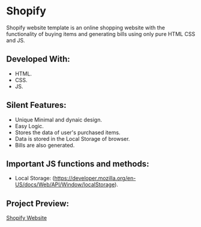 # Shopify

Shopify website template is an online shopping website with the functionality of buying items and generating bills using only pure HTML CSS and JS.

## Developed With:

* HTML.
* CSS.
* JS.

## Silent Features:

* Unique Minimal and dynaic design.
* Easy Logic.
* Stores the data of user's purchased items.
* Data is stored in the Local Storage of browser.
* Bills are also generated.

## Important JS functions and methods:

* Local Storage: (https://developer.mozilla.org/en-US/docs/Web/API/Window/localStorage).

## Project Preview:

[Shopify Website](https://ali-tahir4024.github.io/shopify/)
